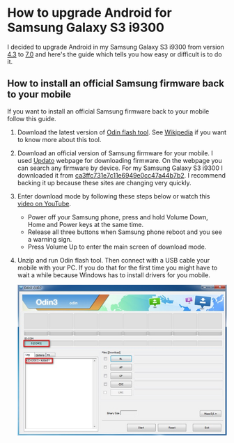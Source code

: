 # How to upgrade Android for Samsung Galaxy S3 i9300
I decided to upgrade Android in my Samsung Galaxy S3 i9300 from version [4.3](https://www.android.com/versions/jelly-bean-4-3/) to [7.0](https://www.android.com/versions/nougat-7-0/) and here's the guide which tells you how easy or difficult is to do it.

## How to install an official Samsung firmware back to your mobile
If you want to install an official Samsung firmware back to your mobile follow this guide.

1. Download the latest version of [Odin flash tool](http://odin3download.com/). See [Wikipedia](https://en.wikipedia.org/wiki/Odin_(firmware_flashing_software)) if you want to know more about this tool.

2. Download an official version of Samsung firmware for your mobile. I used [Updato](http://updato.com/) webpage for downloading firmware. On the webpage you can search any firmware by device. For my Samsung Galaxy S3 i9300 I downloaded it from [ca3ffc731e7c11e6949e0cc47a44b7b2](http://updato.com/firmware-archive-select-model?record=CA3FFC731E7C11E6949E0CC47A44B7B2). I recommend backing it up because these sites are changing very quickly.

3. Enter download mode by following these steps below or watch this [video on YouTube](https://www.youtube.com/watch?v=WmdyFevTO3M).
    * Power off your Samsung phone, press and hold Volume Down, Home and Power keys at the same time.
    * Release all three buttons when Samsung phone reboot and you see a warning sign.
    * Press Volume Up to enter the main screen of download mode.

4. Unzip and run Odin flash tool. Then connect with a USB cable your mobile with your PC. If you do that for the first time you might have to wait a while because Windows has to install drivers for you mobile.

   ![image](https://github.com/chovanj/Android/blob/master/odin-device-added.jpg)
